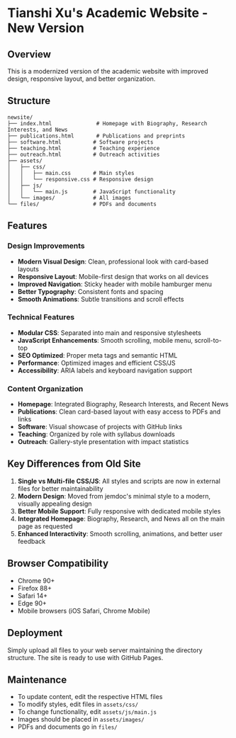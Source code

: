 # Tianshi Xu's Academic Website - New Version

## Overview
This is a modernized version of the academic website with improved design, responsive layout, and better organization.

## Structure

```
newsite/
├── index.html              # Homepage with Biography, Research Interests, and News
├── publications.html       # Publications and preprints
├── software.html          # Software projects
├── teaching.html          # Teaching experience
├── outreach.html          # Outreach activities
├── assets/
│   ├── css/
│   │   ├── main.css       # Main styles
│   │   └── responsive.css # Responsive design
│   ├── js/
│   │   └── main.js        # JavaScript functionality
│   └── images/            # All images
└── files/                 # PDFs and documents
```

## Features

### Design Improvements
- **Modern Visual Design**: Clean, professional look with card-based layouts
- **Responsive Layout**: Mobile-first design that works on all devices
- **Improved Navigation**: Sticky header with mobile hamburger menu
- **Better Typography**: Consistent fonts and spacing
- **Smooth Animations**: Subtle transitions and scroll effects

### Technical Features
- **Modular CSS**: Separated into main and responsive stylesheets
- **JavaScript Enhancements**: Smooth scrolling, mobile menu, scroll-to-top
- **SEO Optimized**: Proper meta tags and semantic HTML
- **Performance**: Optimized images and efficient CSS/JS
- **Accessibility**: ARIA labels and keyboard navigation support

### Content Organization
- **Homepage**: Integrated Biography, Research Interests, and Recent News
- **Publications**: Clean card-based layout with easy access to PDFs and links
- **Software**: Visual showcase of projects with GitHub links
- **Teaching**: Organized by role with syllabus downloads
- **Outreach**: Gallery-style presentation with impact statistics

## Key Differences from Old Site

1. **Single vs Multi-file CSS/JS**: All styles and scripts are now in external files for better maintainability
2. **Modern Design**: Moved from jemdoc's minimal style to a modern, visually appealing design
3. **Better Mobile Support**: Fully responsive with dedicated mobile styles
4. **Integrated Homepage**: Biography, Research, and News all on the main page as requested
5. **Enhanced Interactivity**: Smooth scrolling, animations, and better user feedback

## Browser Compatibility
- Chrome 90+
- Firefox 88+
- Safari 14+
- Edge 90+
- Mobile browsers (iOS Safari, Chrome Mobile)

## Deployment
Simply upload all files to your web server maintaining the directory structure. The site is ready to use with GitHub Pages.

## Maintenance
- To update content, edit the respective HTML files
- To modify styles, edit files in `assets/css/`
- To change functionality, edit `assets/js/main.js`
- Images should be placed in `assets/images/`
- PDFs and documents go in `files/`